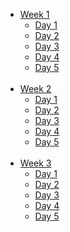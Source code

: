 * [Week 1](https://github.com/greenfox-academy/DeveloperADJ/tree/master/week-01)
   * [Day 1](https://github.com/greenfox-academy/DeveloperADJ/tree/master/week-01/day-1) </br>
   * [Day 2](https://github.com/greenfox-academy/DeveloperADJ/tree/master/week-01/day-2/) </br>
   * [Day 3](https://github.com/greenfox-academy/DeveloperADJ/tree/master/week-01/day-3) </br>
   * [Day 4](https://github.com/greenfox-academy/DeveloperADJ/tree/master/week-01/day-4) </br>
   * [Day 5](https://github.com/greenfox-academy/DeveloperADJ/tree/master/week-01/day-5) </br>
   </br>
* [Week 2](https://github.com/greenfox-academy/DeveloperADJ/tree/master/week-02)
   * [Day 1](https://github.com/greenfox-academy/DeveloperADJ/tree/master/week-02/day-1) </br>
   * [Day 2](https://github.com/greenfox-academy/DeveloperADJ/tree/master/week-02/day-2) </br>
   * [Day 3](https://github.com/greenfox-academy/DeveloperADJ/tree/master/week-02/day-3) </br>
   * [Day 4](https://github.com/greenfox-academy/DeveloperADJ/tree/master/week-02/day-4) </br>
   * [Day 5](https://github.com/greenfox-academy/DeveloperADJ/tree/master/week-02/day-5) </br>
   </br>
 * [Week 3](https://github.com/greenfox-academy/DeveloperADJ/tree/master/week-03)
   * [Day 1](https://github.com/greenfox-academy/DeveloperADJ/tree/master/week-03/day-1) </br>
   * [Day 2](https://github.com/greenfox-academy/DeveloperADJ/tree/master/week-03/day-2)</br>
   * [Day 3]()</br>
   * [Day 4]() </br>
   * [Day 5]() </br>
